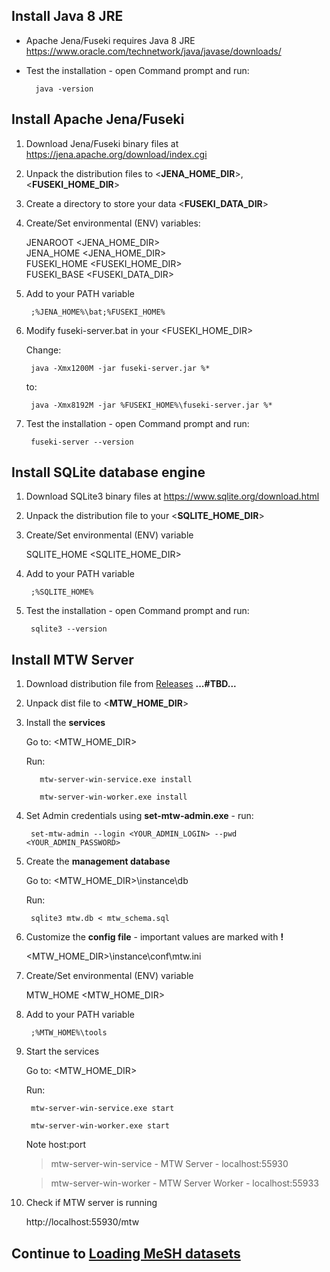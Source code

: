 ## Install Java 8 JRE 

* Apache Jena/Fuseki requires Java 8 JRE https://www.oracle.com/technetwork/java/javase/downloads/

* Test the installation - open Command prompt and run:

        java -version

## Install Apache Jena/Fuseki

1. Download Jena/Fuseki binary files at https://jena.apache.org/download/index.cgi

2. Unpack the distribution files to <**JENA_HOME_DIR**>, <**FUSEKI_HOME_DIR**>

3. Create a directory to store your data <**FUSEKI_DATA_DIR**>

4. Create/Set environmental (ENV) variables:

    JENAROOT     <JENA_HOME_DIR>    
    JENA_HOME    <JENA_HOME_DIR>    
    FUSEKI_HOME  <FUSEKI_HOME_DIR>    
    FUSEKI_BASE  <FUSEKI_DATA_DIR>

5. Add to your PATH variable

        ;%JENA_HOME%\bat;%FUSEKI_HOME%

6. Modify fuseki-server.bat in your <FUSEKI_HOME_DIR>

    Change:
      
        java -Xmx1200M -jar fuseki-server.jar %*
        
    to:
        
        java -Xmx8192M -jar %FUSEKI_HOME%\fuseki-server.jar %*

7. Test the installation - open Command prompt and run:
 
        fuseki-server --version

## Install SQLite database engine

1. Download SQLite3 binary files at https://www.sqlite.org/download.html

2. Unpack the distribution file to your <**SQLITE_HOME_DIR**>

3. Create/Set environmental (ENV) variable

    SQLITE_HOME  <SQLITE_HOME_DIR>

4. Add to your PATH variable

        ;%SQLITE_HOME%

5. Test the installation - open Command prompt and run:

        sqlite3 --version

## Install MTW Server

1. Download distribution file from [Releases](https://github.com/filak/MTW-MeSH/releases) **...\#TBD...**

2. Unpack dist file to <**MTW_HOME_DIR**>

3. Install the **services**
    
    Go to:  <MTW_HOME_DIR>

    Run:

          mtw-server-win-service.exe install
        
          mtw-server-win-worker.exe install

4. Set Admin credentials using **set-mtw-admin.exe** - run:

        set-mtw-admin --login <YOUR_ADMIN_LOGIN> --pwd <YOUR_ADMIN_PASSWORD>

5. Create the **management database**
    
    Go to:  <MTW_HOME_DIR>\instance\db
    
    Run:

        sqlite3 mtw.db < mtw_schema.sql

6. Customize the **config file** - important values are marked with **!**
     
    <MTW_HOME_DIR>\instance\conf\mtw.ini

7. Create/Set environmental (ENV) variable

    MTW_HOME  <MTW_HOME_DIR>

8. Add to your PATH variable

        ;%MTW_HOME%\tools
    
9. Start the services
    
    Go to:  <MTW_HOME_DIR>
    
    Run:
    
        mtw-server-win-service.exe start

        mtw-server-win-worker.exe start

    Note host:port
    
    > mtw-server-win-service - MTW Server - localhost:55930
    
    > mtw-server-win-worker - MTW Server Worker - localhost:55933    
    
10. Check if MTW server is running
    
    http://localhost:55930/mtw


## Continue to [Loading MeSH datasets](https://github.com/filak/MTW-MeSH/wiki/Loading-MeSH-datasets) ##